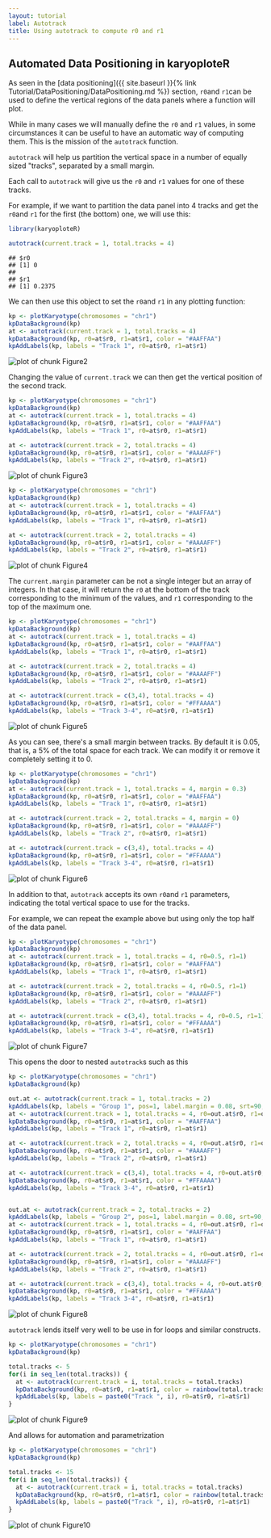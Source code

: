 ```yaml
---
layout: tutorial
label: Autotrack
title: Using autotrack to compute r0 and r1
---
```





## Automated Data Positioning in karyoploteR

As seen in the 
[data positioning]({{ site.baseurl }}{% link Tutorial/DataPositioning/DataPositioning.md %})
section, `r0`and `r1`can be used to define the vertical regions of the
data panels where a function will plot. 

While in many cases we will manually define the `r0` and `r1` values, in some
circumstances it can be useful to have an automatic way of computing them. 
This is the mission of the `autotrack` function.

`autotrack` will help us partition the vertical space in a number of equally 
sized "tracks", separated by a small margin. 

Each call to `autotrack` will give us the `r0` and `r1` values for one of these
tracks.

For example, if we want to partition the data panel into 4 tracks and get the 
`r0`and `r1` for the first (the bottom) one, we will use this:


```r
library(karyoploteR)

autotrack(current.track = 1, total.tracks = 4)
```

```
## $r0
## [1] 0
## 
## $r1
## [1] 0.2375
```

We can then use this object to set the `r0`and `r1` in any plotting function:


```r
kp <- plotKaryotype(chromosomes = "chr1")
kpDataBackground(kp)
at <- autotrack(current.track = 1, total.tracks = 4)
kpDataBackground(kp, r0=at$r0, r1=at$r1, color = "#AAFFAA")
kpAddLabels(kp, labels = "Track 1", r0=at$r0, r1=at$r1)
```

![plot of chunk Figure2](images//Figure2-1.png)

Changing the value of `current.track` we can then get the vertical position of 
the second track.


```r
kp <- plotKaryotype(chromosomes = "chr1")
kpDataBackground(kp)
at <- autotrack(current.track = 1, total.tracks = 4)
kpDataBackground(kp, r0=at$r0, r1=at$r1, color = "#AAFFAA")
kpAddLabels(kp, labels = "Track 1", r0=at$r0, r1=at$r1)

at <- autotrack(current.track = 2, total.tracks = 4)
kpDataBackground(kp, r0=at$r0, r1=at$r1, color = "#AAAAFF")
kpAddLabels(kp, labels = "Track 2", r0=at$r0, r1=at$r1)
```

![plot of chunk Figure3](images//Figure3-1.png)



```r
kp <- plotKaryotype(chromosomes = "chr1")
kpDataBackground(kp)
at <- autotrack(current.track = 1, total.tracks = 4)
kpDataBackground(kp, r0=at$r0, r1=at$r1, color = "#AAFFAA")
kpAddLabels(kp, labels = "Track 1", r0=at$r0, r1=at$r1)

at <- autotrack(current.track = 2, total.tracks = 4)
kpDataBackground(kp, r0=at$r0, r1=at$r1, color = "#AAAAFF")
kpAddLabels(kp, labels = "Track 2", r0=at$r0, r1=at$r1)
```

![plot of chunk Figure4](images//Figure4-1.png)

The `current.margin` parameter can be not a single integer but an array
of integers. In that case, it will return the `r0` at the bottom of the 
track corresponding to the minimum of the values, and `r1` corresponding to 
the top of the maximum one. 



```r
kp <- plotKaryotype(chromosomes = "chr1")
kpDataBackground(kp)
at <- autotrack(current.track = 1, total.tracks = 4)
kpDataBackground(kp, r0=at$r0, r1=at$r1, color = "#AAFFAA")
kpAddLabels(kp, labels = "Track 1", r0=at$r0, r1=at$r1)

at <- autotrack(current.track = 2, total.tracks = 4)
kpDataBackground(kp, r0=at$r0, r1=at$r1, color = "#AAAAFF")
kpAddLabels(kp, labels = "Track 2", r0=at$r0, r1=at$r1)

at <- autotrack(current.track = c(3,4), total.tracks = 4)
kpDataBackground(kp, r0=at$r0, r1=at$r1, color = "#FFAAAA")
kpAddLabels(kp, labels = "Track 3-4", r0=at$r0, r1=at$r1)
```

![plot of chunk Figure5](images//Figure5-1.png)

As you can see, there's a small margin between tracks. By default it is 0.05,
that is, a 5% of the total space for each track. We can modify it or remove it 
completely setting it to 0.



```r
kp <- plotKaryotype(chromosomes = "chr1")
kpDataBackground(kp)
at <- autotrack(current.track = 1, total.tracks = 4, margin = 0.3)
kpDataBackground(kp, r0=at$r0, r1=at$r1, color = "#AAFFAA")
kpAddLabels(kp, labels = "Track 1", r0=at$r0, r1=at$r1)

at <- autotrack(current.track = 2, total.tracks = 4, margin = 0)
kpDataBackground(kp, r0=at$r0, r1=at$r1, color = "#AAAAFF")
kpAddLabels(kp, labels = "Track 2", r0=at$r0, r1=at$r1)

at <- autotrack(current.track = c(3,4), total.tracks = 4)
kpDataBackground(kp, r0=at$r0, r1=at$r1, color = "#FFAAAA")
kpAddLabels(kp, labels = "Track 3-4", r0=at$r0, r1=at$r1)
```

![plot of chunk Figure6](images//Figure6-1.png)


In addition to that, `autotrack` accepts its own `r0`and `r1` parameters, 
indicating the total vertical space to use for the tracks.

For example, we can repeat the example above but using only the top half of 
the data panel.


```r
kp <- plotKaryotype(chromosomes = "chr1")
kpDataBackground(kp)
at <- autotrack(current.track = 1, total.tracks = 4, r0=0.5, r1=1)
kpDataBackground(kp, r0=at$r0, r1=at$r1, color = "#AAFFAA")
kpAddLabels(kp, labels = "Track 1", r0=at$r0, r1=at$r1)

at <- autotrack(current.track = 2, total.tracks = 4, r0=0.5, r1=1)
kpDataBackground(kp, r0=at$r0, r1=at$r1, color = "#AAAAFF")
kpAddLabels(kp, labels = "Track 2", r0=at$r0, r1=at$r1)

at <- autotrack(current.track = c(3,4), total.tracks = 4, r0=0.5, r1=1)
kpDataBackground(kp, r0=at$r0, r1=at$r1, color = "#FFAAAA")
kpAddLabels(kp, labels = "Track 3-4", r0=at$r0, r1=at$r1)
```

![plot of chunk Figure7](images//Figure7-1.png)

This opens the door to nested `autotrack`s such as this


```r
kp <- plotKaryotype(chromosomes = "chr1")
kpDataBackground(kp)

out.at <- autotrack(current.track = 1, total.tracks = 2)
kpAddLabels(kp, labels = "Group 1", pos=1, label.margin = 0.08, srt=90, r0=out.at$r0, r1=out.at$r1)
at <- autotrack(current.track = 1, total.tracks = 4, r0=out.at$r0, r1=out.at$r1)
kpDataBackground(kp, r0=at$r0, r1=at$r1, color = "#AAFFAA")
kpAddLabels(kp, labels = "Track 1", r0=at$r0, r1=at$r1)

at <- autotrack(current.track = 2, total.tracks = 4, r0=out.at$r0, r1=out.at$r1)
kpDataBackground(kp, r0=at$r0, r1=at$r1, color = "#AAAAFF")
kpAddLabels(kp, labels = "Track 2", r0=at$r0, r1=at$r1)

at <- autotrack(current.track = c(3,4), total.tracks = 4, r0=out.at$r0, r1=out.at$r1)
kpDataBackground(kp, r0=at$r0, r1=at$r1, color = "#FFAAAA")
kpAddLabels(kp, labels = "Track 3-4", r0=at$r0, r1=at$r1)


out.at <- autotrack(current.track = 2, total.tracks = 2)
kpAddLabels(kp, labels = "Group 2", pos=1, label.margin = 0.08, srt=90, r0=out.at$r0, r1=out.at$r1)
at <- autotrack(current.track = 1, total.tracks = 4, r0=out.at$r0, r1=out.at$r1)
kpDataBackground(kp, r0=at$r0, r1=at$r1, color = "#AAFFAA")
kpAddLabels(kp, labels = "Track 1", r0=at$r0, r1=at$r1)

at <- autotrack(current.track = 2, total.tracks = 4, r0=out.at$r0, r1=out.at$r1)
kpDataBackground(kp, r0=at$r0, r1=at$r1, color = "#AAAAFF")
kpAddLabels(kp, labels = "Track 2", r0=at$r0, r1=at$r1)

at <- autotrack(current.track = c(3,4), total.tracks = 4, r0=out.at$r0, r1=out.at$r1)
kpDataBackground(kp, r0=at$r0, r1=at$r1, color = "#FFAAAA")
kpAddLabels(kp, labels = "Track 3-4", r0=at$r0, r1=at$r1)
```

![plot of chunk Figure8](images//Figure8-1.png)

`autotrack` lends itself very well to be use in for loops and similar 
constructs.


```r
kp <- plotKaryotype(chromosomes = "chr1")
kpDataBackground(kp)

total.tracks <- 5
for(i in seq_len(total.tracks)) {
  at <- autotrack(current.track = i, total.tracks = total.tracks)
  kpDataBackground(kp, r0=at$r0, r1=at$r1, color = rainbow(total.tracks)[i])
  kpAddLabels(kp, labels = paste0("Track ", i), r0=at$r0, r1=at$r1)
}
```

![plot of chunk Figure9](images//Figure9-1.png)

And allows for automation and parametrization


```r
kp <- plotKaryotype(chromosomes = "chr1")
kpDataBackground(kp)

total.tracks <- 15
for(i in seq_len(total.tracks)) {
  at <- autotrack(current.track = i, total.tracks = total.tracks)
  kpDataBackground(kp, r0=at$r0, r1=at$r1, color = rainbow(total.tracks)[i])
  kpAddLabels(kp, labels = paste0("Track ", i), r0=at$r0, r1=at$r1)
}
```

![plot of chunk Figure10](images//Figure10-1.png)









